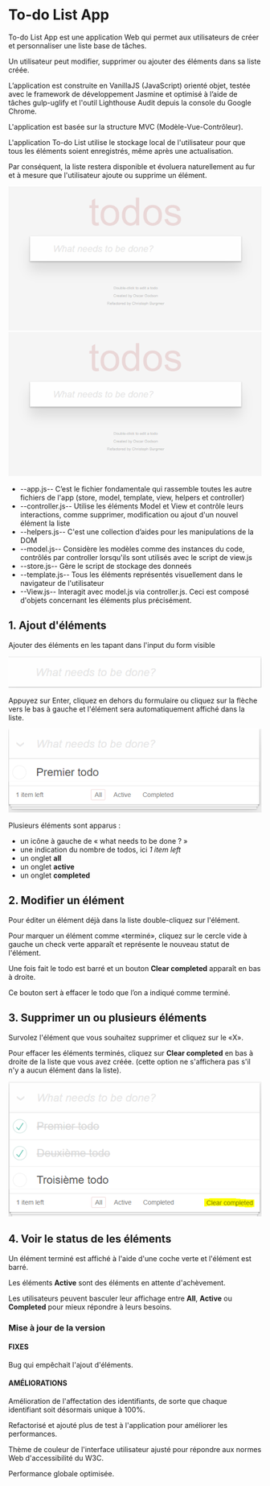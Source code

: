 # To-do List App

To-do List App est une application Web qui permet aux utilisateurs de créer et  personnaliser une liste base de tâches.

Un utilisateur peut modifier, supprimer ou ajouter des éléments dans sa liste créée.

L’application est construite en VanillaJS (JavaScript) orienté objet, testée avec le framework de développement Jasmine et optimisé à l’aide de tâches gulp-uglify et l'outil Lighthouse Audit depuis la console du Google Chrome.

L'application est basée sur la structure MVC (Modèle-Vue-Contrôleur).

L'application To-do List utilise le stockage local de l'utilisateur pour que tous les éléments soient enregistrés, même après une actualisation.

Par conséquent, la liste restera disponible et évoluera naturellement au fur et à mesure que l'utilisateur ajoute ou supprime un élément.

![img](doc_todo.png)
![alt text](https://github.com/mayroj/To-do-list-app/blob/master/documentation/doc_todo.PNG)

* --app.js-- C’est le fichier fondamentale qui rassemble toutes les autre fichiers de l'app (store, model, template, view, helpers et controller)
* --controller.js-- Utilise les éléments Model et View et contrôle leurs interactions, comme supprimer, modification ou ajout d'un nouvel élément la liste
* --helpers.js-- C'est une collection d’aides pour les manipulations de la DOM
* --model.js-- Considère les modèles comme des instances du code, contrôlés par controller lorsqu'ils sont utilisés avec le script de view.js
* --store.js-- Gère le script de stockage des donneés
* --template.js-- Tous les éléments représentés visuellement dans le navigateur de l'utilisateur
* --View.js-- Interagit avec model.js via controller.js. Ceci est composé d'objets concernant les éléments plus précisément.

## 1. Ajout d'éléments
Ajouter des éléments en les tapant dans l'input du form visible

![img](doc_creer_todo.png)

Appuyez sur Enter, cliquez en dehors du formulaire ou cliquez sur la flèche vers le bas à gauche et l'élément sera automatiquement affiché dans la liste.

![img](doc_premier_todo.png)

Plusieurs éléments sont apparus :
+ un icône à gauche de « what needs to be done ? »
+ une indication du nombre de todos, ici _1 item left_
+ un onglet __all__
+ un onglet __active__
+ un onglet __completed__

## 2. Modifier un élément

Pour éditer un élément déjà dans la liste double-cliquez sur l'élément.

Pour marquer un élément comme «terminé», cliquez sur le cercle vide à gauche un check verte apparaît et représente le nouveau statut de l'élément.

Une fois fait le todo est barré et un bouton __Clear completed__ apparaît en bas à droite. 

Ce bouton sert à effacer le todo que l’on a indiqué comme terminé.

## 3. Supprimer un ou plusieurs éléments

Survolez l'élément que vous souhaitez supprimer et cliquez sur le «X».

Pour effacer les éléments terminés, cliquez sur __Clear completed__ en bas à droite de la liste que vous avez créée. (cette option ne s'affichera pas s'il n'y a aucun élément dans la liste).

![img](doc_supprimer_todo.png)

## 4. Voir le status de les éléments

Un élément terminé est affiché à l'aide d'une coche verte et l'élément est barré.

Les éléments __Active__ sont des éléments en attente d'achèvement. 

Les utilisateurs peuvent basculer leur affichage entre __All__, __Active__ ou __Completed__ pour mieux répondre à leurs besoins.

### Mise à jour de la version

#### FIXES

Bug qui empêchait l'ajout d'éléments.

#### AMÉLIORATIONS

Amélioration de l'affectation des identifiants, de sorte que chaque identifiant soit désormais unique à 100%.

Refactorisé et ajouté plus de test à l'application pour améliorer les performances.

Thème de couleur de l'interface utilisateur ajusté pour répondre aux normes Web d'accessibilité du W3C.

Performance globale optimisée.
